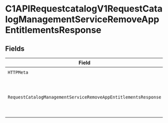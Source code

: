 # C1APIRequestcatalogV1RequestCatalogManagementServiceRemoveAppEntitlementsResponse


## Fields

| Field                                                                                                                                                               | Type                                                                                                                                                                | Required                                                                                                                                                            | Description                                                                                                                                                         |
| ------------------------------------------------------------------------------------------------------------------------------------------------------------------- | ------------------------------------------------------------------------------------------------------------------------------------------------------------------- | ------------------------------------------------------------------------------------------------------------------------------------------------------------------- | ------------------------------------------------------------------------------------------------------------------------------------------------------------------- |
| `HTTPMeta`                                                                                                                                                          | [components.HTTPMetadata](../../models/components/httpmetadata.md)                                                                                                  | :heavy_check_mark:                                                                                                                                                  | N/A                                                                                                                                                                 |
| `RequestCatalogManagementServiceRemoveAppEntitlementsResponse`                                                                                                      | [*components.RequestCatalogManagementServiceRemoveAppEntitlementsResponse](../../models/components/requestcatalogmanagementserviceremoveappentitlementsresponse.md) | :heavy_minus_sign:                                                                                                                                                  | Empty response with a status code indicating success                                                                                                                |